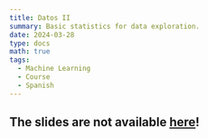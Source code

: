 ```yaml
---
title: Datos II
summary: Basic statistics for data exploration.
date: 2024-03-28
type: docs
math: true
tags:
  - Machine Learning
  - Course
  - Spanish
---
```


## The slides are not available [here](todo.pdf)!